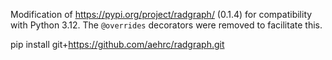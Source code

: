 Modification of https://pypi.org/project/radgraph/ (0.1.4) for compatibility with Python 3.12. The `@overrides` decorators were removed to facilitate this.

pip install git+https://github.com/aehrc/radgraph.git
